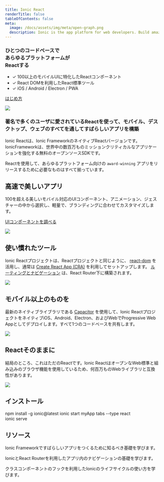 ```yaml
---
title: Ionic React
renderTitle: false
tableOfContents: false
meta:
  image: /docs/assets/img/meta/open-graph.png
  description: Ionic is the app platform for web developers. Build amazing mobile, web, and desktop apps all with one shared code base and open web standards
---
```


<div class='flex main-flex'>
  <div class="pull-left">
  <h3>ひとつのコードベースで <br/> あらゆるプラットフォームが <br/> <strong>Reactする</strong></h3>

 - ✓ 100以上のモバイルUIに特化したReactコンポーネント
 - ✓ React DOMを利用したReact標準ツール
 - ✓ iOS / Android / Electron / PWA

  [はじめ方](#installation)

  </div>

  <div class="pull-right">
  <img src="/docs/assets/img/frameworks/react-logo.png" />
  </div>
</div>


### 著名で多くのユーザに愛されているReactを使って、モバイル、デスクトップ、ウェブのすべてを通してすばらしいアプリを構築


Ionic Reactは、Ionic FrameworkのネイティブReactバージョンです。IonicFrameworkは、世界中の数百万ものミッションクリティカルなアプリケーションを強化する無料のオープンソースSDKです。

Reactを使用して、あらゆるプラットフォーム向けの `award-winning` アプリをリリースするために必要なものはすべて揃っています。


<div class="flex" >

<div class="pull-left">

## 高速で美しいアプリ

100を超える美しいモバイル対応のUIコンポーネント、アニメーション、ジェスチャーの中から選択し、軽量で、ブランディングに合わせてカスタマイズします。

[UIコンポーネントを調べる](/docs/components)

</div>

<div class="pull-right">
  <img src="/docs/assets/icons/feature-guide-components-icon.png" />
</div>

</div>



<div class="flex reverse" >

<div class="pull-left">

## 使い慣れたツール

Ionic Reactプロジェクトは、Reactプロジェクトと同じように、 [react-dom](https://reactjs.org/docs/react-dom.html) を活用し、通常は [Create React App (CRA)](https://github.com/facebook/create-react-app) を利用してセットアップします。 [ルーティングとナビゲーション](/docs/react/navigation) は、React Router下に構築されます。

</div>

<div class="pull-right">
  <img src="/docs/assets/img/frameworks/react-cli.png" class="cli" />
</div>

</div>

<div class="flex">

<div class="pull-left">

## モバイル以上のものを

最新のネイティブライブラリである [Capacitor](https://capacitor.ionicframework.com) を使用して、Ionic ReactプロジェクトをネイティブiOS、Android、Electron、およびWebでProgressive Web Appとしてデプロイします。すべて1つのコードベースを共有します。

</div>

<div class="pull-right">
  <img src="/docs/assets/img/native-platforms/group-shot.png" />
</div>

</div>

<div class="flex reverse">

  <div class="pull-left">

## Reactそのままに

結局のところ、これはただのReactです。Ionic ReactはオープンなWeb標準と組み込みのブラウザ機能を使用しているため、何百万ものWebライブラリと互換性があります。

  </div>

  <div class="pull-right">
    <img src="/docs/assets/img/frameworks/react.svg" />
  </div>

</div>

## インストール

<command-line>
    <command-prompt>npm install -g ionic@latest</command-prompt>
    <command-prompt>ionic start myApp tabs --type react</command-prompt>
    <br/>
    <command-prompt>ionic serve <command-cursor blink></command-cursor></command-prompt>
</command-line>


## リソース

<docs-cards>
  <docs-card header="はじめ方" href="/docs/react/your-first-app" icon="/docs/assets/icons/feature-component-actionsheet-icon.png">
    <p>Ionic Frameworkですばらしいアプリをつくるために知るべき基礎を学びます。</p>
  </docs-card>

  <docs-card header="ナビゲーション" href="/docs/react/navigation" icon="/docs/assets/icons/feature-component-navigation-icon.png">
    <p>IonicとReact Routerを利用したアプリ内のナビゲーションの基礎を学びます。</p>
  </docs-card>

  <docs-card header="ライフサイクル" href="/docs/react/lifecycle" icon="/docs/assets/icons/feature-guide-components-icon.png">
    <p>クラスコンポーネントのフックを利用したIonicのライフサイクルの使い方を学びます。</p>
  </docs-card>


</docs-cards>
